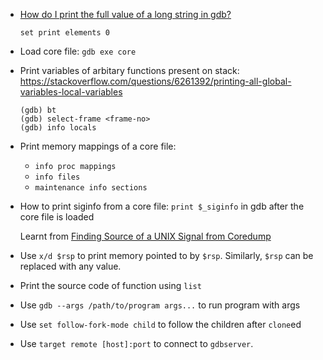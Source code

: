  - [How do I print the full value of a long string in gdb?](https://stackoverflow.com/questions/233328/how-do-i-print-the-full-value-of-a-long-string-in-gdb)
   
   ```
   set print elements 0
   ```
 - Load core file: `gdb exe core`
 - Print variables of arbitary functions present on stack: https://stackoverflow.com/questions/6261392/printing-all-global-variables-local-variables
   
   ```
   (gdb) bt
   (gdb) select-frame <frame-no>
   (gdb) info locals
   ```
 - Print memory mappings of a core file:
    - `info proc mappings`
    - `info files`
    - `maintenance info sections`
 - How to print siginfo from a core file: `print $_siginfo` in gdb after the core file is loaded
   
   Learnt from [Finding Source of a UNIX Signal from Coredump](https://stackoverflow.com/questions/25519152/finding-source-of-a-unix-signal-from-coredump)
 - Use `x/d $rsp` to print memory pointed to by `$rsp`. Similarly, `$rsp` can be replaced
   with any value.
 - Print the source code of function using `list`
 - Use `gdb --args /path/to/program args...` to run program with args
 - Use `set follow-fork-mode child` to follow the children after `clone`ed
 - Use `target remote [host]:port` to connect to `gdbserver`.
